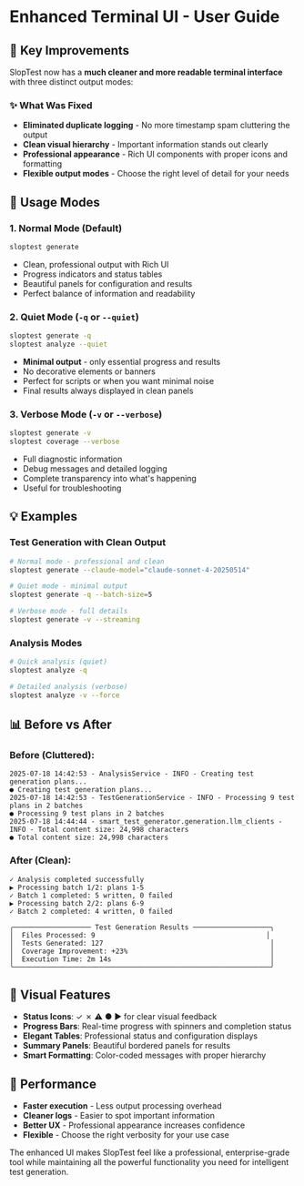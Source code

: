 # Enhanced Terminal UI - User Guide

## 🎯 Key Improvements

SlopTest now has a **much cleaner and more readable terminal interface** with three distinct output modes:

### ✨ What Was Fixed
- **Eliminated duplicate logging** - No more timestamp spam cluttering the output
- **Clean visual hierarchy** - Important information stands out clearly  
- **Professional appearance** - Rich UI components with proper icons and formatting
- **Flexible output modes** - Choose the right level of detail for your needs

## 🔧 Usage Modes

### 1. **Normal Mode** (Default)
```bash
sloptest generate
```
- Clean, professional output with Rich UI
- Progress indicators and status tables
- Beautiful panels for configuration and results
- Perfect balance of information and readability

### 2. **Quiet Mode** (`-q` or `--quiet`)
```bash
sloptest generate -q
sloptest analyze --quiet
```
- **Minimal output** - only essential progress and results
- No decorative elements or banners
- Perfect for scripts or when you want minimal noise
- Final results always displayed in clean panels

### 3. **Verbose Mode** (`-v` or `--verbose`) 
```bash
sloptest generate -v
sloptest coverage --verbose
```
- Full diagnostic information
- Debug messages and detailed logging
- Complete transparency into what's happening
- Useful for troubleshooting

## 💡 Examples

### Test Generation with Clean Output
```bash
# Normal mode - professional and clean
sloptest generate --claude-model="claude-sonnet-4-20250514"

# Quiet mode - minimal output
sloptest generate -q --batch-size=5

# Verbose mode - full details
sloptest generate -v --streaming
```

### Analysis Modes
```bash
# Quick analysis (quiet)
sloptest analyze -q

# Detailed analysis (verbose)  
sloptest analyze -v --force
```

## 📊 Before vs After

### Before (Cluttered):
```
2025-07-18 14:42:53 - AnalysisService - INFO - Creating test generation plans...
● Creating test generation plans...
2025-07-18 14:42:53 - TestGenerationService - INFO - Processing 9 test plans in 2 batches
● Processing 9 test plans in 2 batches
2025-07-18 14:44:44 - smart_test_generator.generation.llm_clients - INFO - Total content size: 24,998 characters
● Total content size: 24,998 characters
```

### After (Clean):
```
✓ Analysis completed successfully
▶ Processing batch 1/2: plans 1-5
✓ Batch 1 completed: 5 written, 0 failed
▶ Processing batch 2/2: plans 6-9  
✓ Batch 2 completed: 4 written, 0 failed

╭─────────────────── Test Generation Results ───────────────────╮
│  Files Processed: 9                                          │
│  Tests Generated: 127                                         │
│  Coverage Improvement: +23%                                   │
│  Execution Time: 2m 14s                                       │
╰───────────────────────────────────────────────────────────────╯
```

## 🎨 Visual Features

- **Status Icons**: ✓ ✗ ⚠ ● ▶ for clear visual feedback
- **Progress Bars**: Real-time progress with spinners and completion status
- **Elegant Tables**: Professional status and configuration displays  
- **Summary Panels**: Beautiful bordered panels for results
- **Smart Formatting**: Color-coded messages with proper hierarchy

## 🚀 Performance

- **Faster execution** - Less output processing overhead
- **Cleaner logs** - Easier to spot important information
- **Better UX** - Professional appearance increases confidence
- **Flexible** - Choose the right verbosity for your use case

The enhanced UI makes SlopTest feel like a professional, enterprise-grade tool while maintaining all the powerful functionality you need for intelligent test generation. 